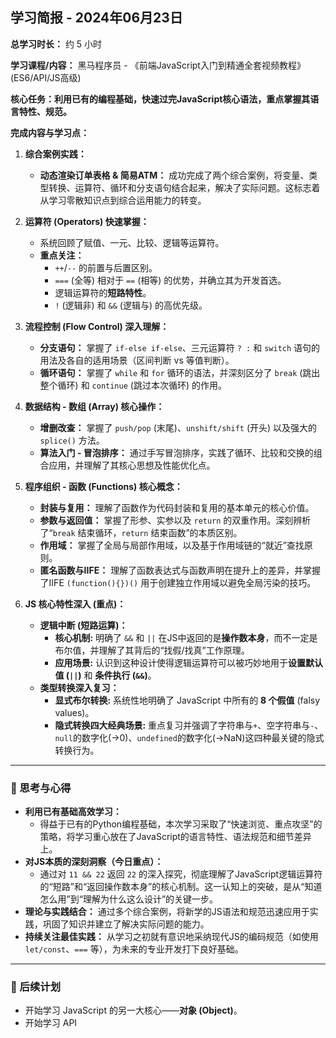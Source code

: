 ## 学习简报 - 2024年06月23日

**总学习时长：** 约 5 小时

**学习课程/内容：** 黑马程序员 - 《前端JavaScript入门到精通全套视频教程》(ES6/API/JS高级)

**核心任务：利用已有的编程基础，快速过完JavaScript核心语法，重点掌握其语言特性、规范。**

**完成内容与学习点：**

1.  **综合案例实践：**
    *   **动态渲染订单表格 & 简易ATM：** 成功完成了两个综合案例，将变量、类型转换、运算符、循环和分支语句结合起来，解决了实际问题。这标志着从学习零散知识点到综合运用能力的转变。

2.  **运算符 (Operators) 快速掌握：**
    *   系统回顾了赋值、一元、比较、逻辑等运算符。
    *   **重点关注：**
        *   `++`/`--` 的前置与后置区别。
        *   `===` (全等) 相对于 `==` (相等) 的优势，并确立其为开发首选。
        *   逻辑运算符的**短路特性**。
        *   `!` (逻辑非) 和 `&&` (逻辑与) 的高优先级。

3.  **流程控制 (Flow Control) 深入理解：**
    *   **分支语句：** 掌握了 `if-else if-else`、三元运算符 `? :` 和 `switch` 语句的用法及各自的适用场景（区间判断 vs 等值判断）。
    *   **循环语句：** 掌握了 `while` 和 `for` 循环的语法，并深刻区分了 `break` (跳出整个循环) 和 `continue` (跳过本次循环) 的作用。

4.  **数据结构 - 数组 (Array) 核心操作：**
    *   **增删改查：** 掌握了 `push/pop` (末尾)、`unshift/shift` (开头) 以及强大的 `splice()` 方法。
    *   **算法入门 - 冒泡排序：** 通过手写冒泡排序，实践了循环、比较和交换的组合应用，并理解了其核心思想及性能优化点。

5.  **程序组织 - 函数 (Functions) 核心概念：**
    *   **封装与复用：** 理解了函数作为代码封装和复用的基本单元的核心价值。
    *   **参数与返回值：** 掌握了形参、实参以及 `return` 的双重作用。深刻辨析了“`break` 结束循环，`return` 结束函数”的本质区别。
    *   **作用域：** 掌握了全局与局部作用域，以及基于作用域链的“就近”查找原则。
    *   **匿名函数与IIFE：** 理解了函数表达式与函数声明在提升上的差异，并掌握了IIFE `(function(){})()` 用于创建独立作用域以避免全局污染的技巧。

6.  **JS 核心特性深入 (重点)：**
    *   **逻辑中断 (短路运算)：**
        *   **核心机制:** 明确了 `&&` 和 `||` 在JS中返回的是**操作数本身**，而不一定是布尔值，并理解了其背后的“找假/找真”工作原理。
        *   **应用场景:** 认识到这种设计使得逻辑运算符可以被巧妙地用于**设置默认值 (`||`)** 和 **条件执行 (`&&`)**。
    *   **类型转换深入复习：**
        *   **显式布尔转换:** 系统性地明确了 JavaScript 中所有的 **8 个假值** (falsy values)。
        *   **隐式转换四大经典场景:** 重点复习并强调了字符串与`+`、空字符串与`-`、`null`的数字化(->0)、`undefined`的数字化(->NaN)这四种最关键的隐式转换行为。

---

### 🤔 思考与心得

*   **利用已有基础高效学习：**
    *   得益于已有的Python编程基础，本次学习采取了“快速浏览、重点攻坚”的策略，将学习重心放在了JavaScript的语言特性、语法规范和细节差异上。
*   **对JS本质的深刻洞察（今日重点）：**
    *   通过对 `11 && 22` 返回 `22` 的深入探究，彻底理解了JavaScript逻辑运算符的“短路”和“返回操作数本身”的核心机制。这一认知上的突破，是从“知道怎么用”到“理解为什么这么设计”的关键一步。
*   **理论与实践结合：** 通过多个综合案例，将新学的JS语法和规范迅速应用于实践，巩固了知识并建立了解决实际问题的能力。
*   **持续关注最佳实践：** 从学习之初就有意识地采纳现代JS的编码规范（如使用 `let/const`、`===` 等），为未来的专业开发打下良好基础。

---

### 🚀 后续计划

*   开始学习 JavaScript 的另一大核心——**对象 (Object)**。
*   开始学习 API
